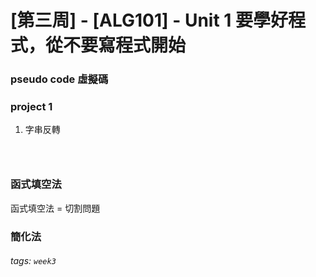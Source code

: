 # [第三周] - [ALG101] - Unit 1 要學好程式，從不要寫程式開始

### pseudo code 虛擬碼
### project 1
1. 字串反轉
```javascript=



```


### 函式填空法
函式填空法 = 切割問題


### 簡化法

###### tags: `week3`